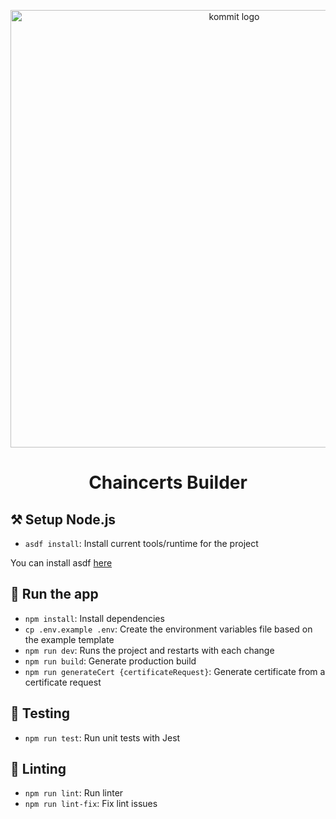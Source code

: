 <p align="center">
  <a href="https://kommit.co">
    <img src="https://user-images.githubusercontent.com/84339390/219978514-ed0cc873-a9d5-4007-922d-ba6ead5c9206.png" width="700px" alt="kommit logo"/>
  </a>
</p>

<h1 align="center">
  Chaincerts Builder
</h1>

## ⚒️ Setup Node.js

- `asdf install`: Install current tools/runtime for the project

You can install asdf [here](https://asdf-vm.com/guide/getting-started.html)


## 🚀 Run the app

- `npm install`: Install dependencies
- `cp .env.example .env`: Create the environment variables file based on the example template
- `npm run dev`: Runs the project and restarts with each change
- `npm run build`: Generate production build
- `npm run generateCert {certificateRequest}`: Generate certificate from a certificate request

## 🧪 Testing

- `npm run test`: Run unit tests with Jest

## 🔦 Linting

- `npm run lint`: Run linter
- `npm run lint-fix`: Fix lint issues
